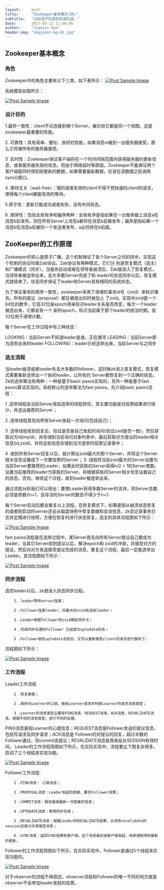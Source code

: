 ```yaml
---
layout:     post
title:      "Zookeeper基本概念(转)"
subtitle:   "从知道不知道到知道知道。"
date:       2017-05-12 11:00:00
author:     "Jianxin Guo"
header-img: "img/post-bg-01.jpg"
---
```


<h2 class="section-heading">Zookeeper基本概念</h2>
<h3 class="section-heading">角色</h3>
Zookeeper中的角色主要有以下三类，如下表所示：

<a href="#">
    <img src="{{ site.baseurl }}/img/zookeeper05.png" alt="Post Sample Image">
</a>

系统模型如图所示：

<a href="#">
    <img src="{{ site.baseurl }}/img/zookeeper06.jpg" alt="Post Sample Image">
</a>

<h3 class="section-heading">设计目的</h3>

1.最终一致性：client不论连接到哪个Server，展示给它都是同一个视图，这是zookeeper最重要的性能。

2 .可靠性：具有简单、健壮、良好的性能，如果消息m被到一台服务器接受，那么它将被所有的服务器接受。

3 .实时性：Zookeeper保证客户端将在一个时间间隔范围内获得服务器的更新信息，或者服务器失效的信息。但由于网络延时等原因，Zookeeper不能保证两个客户端能同时得到刚更新的数据，如果需要最新数据，应该在读数据之前调用sync()接口。

4 .等待无关（wait-free）：慢的或者失效的client不得干预快速的client的请求，使得每个client都能有效的等待。

5.原子性：更新只能成功或者失败，没有中间状态。

6 .顺序性：包括全局有序和偏序两种：全局有序是指如果在一台服务器上消息a在消息b前发布，则在所有Server上消息a都将在消息b前被发布；偏序是指如果一个消息b在消息a后被同一个发送者发布，a必将排在b前面。


<h2 class="section-heading">ZooKeeper的工作原理</h2>

Zookeeper的核心是原子广播，这个机制保证了各个Server之间的同步。实现这个机制的协议叫做Zab协议。Zab协议有两种模式，它们分 别是恢复模式（选主）和广播模式（同步）。当服务启动或者在领导者崩溃后，Zab就进入了恢复模式，当领导者被选举出来，且大多数Server完成了和 leader的状态同步以后，恢复模式就结束了。状态同步保证了leader和Server具有相同的系统状态。

为了保证事务的顺序一致性，zookeeper采用了递增的事务id号（zxid）来标识事务。所有的提议（proposal）都在被提出的时候加上 了zxid。实现中zxid是一个64位的数字，它高32位是epoch用来标识leader关系是否改变，每次一个leader被选出来，它都会有一个 新的epoch，标识当前属于那个leader的统治时期。低32位用于递增计数。

每个Server在工作过程中有三种状态：

LOOKING：当前Server不知道leader是谁，正在搜寻
LEADING：当前Server即为选举出来的leader
FOLLOWING：leader已经选举出来，当前Server与之同步


<h3 class="section-heading">选主流程</h3>

当leader崩溃或者leader失去大多数的follower，这时候zk进入恢复模式，恢复模式需要重新选举出一个新的leader，让所有的 Server都恢复到一个正确的状态。Zk的选举算法有两种：一种是基于basic paxos实现的，另外一种是基于fast paxos算法实现的。系统默认的选举算法为fast paxos。先介绍basic paxos流程：

1 .选举线程由当前Server发起选举的线程担任，其主要功能是对投票结果进行统计，并选出推荐的Server；

2 .选举线程首先向所有Server发起一次询问(包括自己)；

3 .选举线程收到回复后，验证是否是自己发起的询问(验证zxid是否一致)，然后获取对方id(myid)，并存储到当前询问对象列表中，最后获取对方提议的leader相关信息(id,zxid)，并将这些信息存储到当次选举的投票记录表中；

4 .收到所有Server回复以后，就计算出zxid最大的那个Server，并将这个Server相关信息设置成下一次要投票的Server；
5 .线程将当前zxid最大的Server设置为当前Server要推荐的Leader，如果此时获胜的Server获得n/2 + 1的Server票数， 设置当前推荐的leader为获胜的Server，将根据获胜的Server相关信息设置自己的状态，否则，继续这个过程，直到leader被选举出来。


通过流程分析我们可以得出：要使Leader获得多数Server的支持，则Server总数必须是奇数2n+1，且存活的Server的数目不得少于n+1.

每个Server启动后都会重复以上流程。在恢复模式下，如果是刚从崩溃状态恢复的或者刚启动的server还会从磁盘快照中恢复数据和会话信息，zk会记录事务日志并定期进行快照，方便在恢复时进行状态恢复。选主的具体流程图如下所示：

<a href="#">
    <img src="{{ site.baseurl }}/img/zookeeper07.png" alt="Post Sample Image">
</a>

fast paxos流程是在选举过程中，某Server首先向所有Server提议自己要成为leader，当其它Server收到提议以后，解决epoch和 zxid的冲突，并接受对方的提议，然后向对方发送接受提议完成的消息，重复这个流程，最后一定能选举出Leader。其流程图如下所示：

<a href="#">
    <img src="{{ site.baseurl }}/img/zookeeper08.png" alt="Post Sample Image">
</a>

<h3 class="section-heading">同步流程</h3>

选完leader以后，zk就进入状态同步过程。

        1. leader等待server连接；

        2 .Follower连接leader，将最大的zxid发送给leader；

        3 .Leader根据follower的zxid确定同步点；

        4 .完成同步后通知follower 已经成为uptodate状态；

        5 .Follower收到uptodate消息后，又可以重新接受client的请求进行服务了。

流程图如下所示：

<a href="#">
    <img src="{{ site.baseurl }}/img/zookeeper11.jpg" alt="Post Sample Image">
</a>


<h3 class="section-heading">工作流程</h3>
Leader工作流程
        
        1 .恢复数据；

        2 .维持与Learner的心跳，接收Learner请求并判断Learner的请求消息类型；

        3 .Learner的消息类型主要有PING消息、REQUEST消息、ACK消息、REVALIDATE消息，根据不同的消息类型，进行不同的处理。

PING消息是指Learner的心跳信息；REQUEST消息是Follower发送的提议信息，包括写请求及同步请求；ACK消息是 Follower的对提议的回复，超过半数的Follower通过，则commit该提议；REVALIDATE消息是用来延长SESSION有效时间。
Leader的工作流程简图如下所示，在实际实现中，流程要比下图复杂得多，启动了三个线程来实现功能。

<a href="#">
    <img src="{{ site.baseurl }}/img/zookeeper09.png" alt="Post Sample Image">
</a>

Follower工作流程:
        
        1 .PING消息： 心跳消息；

        2 .PROPOSAL消息：Leader发起的提案，要求Follower投票；

        3 .COMMIT消息：服务器端最新一次提案的信息；

        4 .UPTODATE消息：表明同步完成；

        5 .REVALIDATE消息：根据Leader的REVALIDATE结果，关闭待revalidate的session还是允许其接受消息；

        6 .SYNC消息：返回SYNC结果到客户端，这个消息最初由客户端发起，用来强制得到最新的更新。

Follower的工作流程简图如下所示，在实际实现中，Follower是通过5个线程来实现功能的。

<a href="#">
    <img src="{{ site.baseurl }}/img/zookeeper10.png" alt="Post Sample Image">
</a>

对于observer的流程不再叙述，observer流程和Follower的唯一不同的地方就是observer不会参加leader发起的投票。


